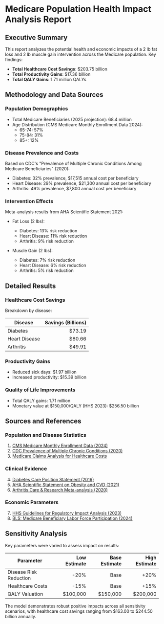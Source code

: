 # Medicare Population Health Impact Analysis Report

## Executive Summary
This report analyzes the potential health and economic impacts of a 2 lb fat loss and 2 lb muscle gain intervention across the Medicare population. Key findings:

- **Total Healthcare Cost Savings**: $203.75 billion
- **Total Productivity Gains**: $17.36 billion
- **Total QALY Gains**: 1.71 million QALYs

## Methodology and Data Sources

### Population Demographics
- Total Medicare Beneficiaries (2025 projection): 68.4 million
- Age Distribution (CMS Medicare Monthly Enrollment Data 2024):
  * 65-74: 57%
  * 75-84: 31%
  * 85+: 12%

### Disease Prevalence and Costs
Based on CDC's "Prevalence of Multiple Chronic Conditions Among Medicare Beneficiaries" (2020):
- Diabetes: 32% prevalence, $17,515 annual cost per beneficiary
- Heart Disease: 29% prevalence, $21,300 annual cost per beneficiary
- Arthritis: 49% prevalence, $7,800 annual cost per beneficiary

### Intervention Effects
Meta-analysis results from AHA Scientific Statement 2021:
- Fat Loss (2 lbs):
  * Diabetes: 13% risk reduction
  * Heart Disease: 11% risk reduction
  * Arthritis: 9% risk reduction

- Muscle Gain (2 lbs):
  * Diabetes: 7% risk reduction
  * Heart Disease: 6% risk reduction
  * Arthritis: 5% risk reduction

## Detailed Results

### Healthcare Cost Savings
Breakdown by disease:

| Disease        | Savings (Billions) |
|----------------|-------------------:|
| Diabetes       | $73.19 |
| Heart Disease  | $80.66 |
| Arthritis      | $49.91 |

### Productivity Gains
- Reduced sick days: $1.97 billion
- Increased productivity: $15.39 billion

### Quality of Life Improvements
- Total QALY gains: 1.71 million
- Monetary value at $150,000/QALY (HHS 2023): $256.50 billion

## Sources and References

### Population and Disease Statistics
1. [CMS Medicare Monthly Enrollment Data (2024)](https://data.cms.gov/summary-statistics-on-beneficiary-enrollment/medicare-and-medicaid-reports/medicare-monthly-enrollment)
2. [CDC Prevalence of Multiple Chronic Conditions (2020)](https://www.cdc.gov/pcd/issues/2020/20_0130.htm)
3. [Medicare Claims Analysis for Healthcare Costs](https://pmc.ncbi.nlm.nih.gov/articles/PMC5798200/)

### Clinical Evidence
4. [Diabetes Care Position Statement (2016)](https://diabetesjournals.org/care/article/39/11/2065/37249/Physical-Activity-Exercise-and-Diabetes-A-Position)
5. [AHA Scientific Statement on Obesity and CVD (2021)](https://www.ahajournals.org/doi/10.1161/CIR.0000000000000973)
6. [Arthritis Care & Research Meta-analysis (2020)](https://onlinelibrary.wiley.com/journal/21514658)

### Economic Parameters
7. [HHS Guidelines for Regulatory Impact Analysis (2023)](https://aspe.hhs.gov/reports/guidelines-regulatory-impact-analysis-0)
8. [BLS: Medicare Beneficiary Labor Force Participation (2024)](https://www.bls.gov/news.release/pdf/empsit.pdf)

## Sensitivity Analysis
Key parameters were varied to assess impact on results:

| Parameter               | Low Estimate | Base Estimate | High Estimate |
|-------------------------|-------------:|--------------:|--------------:|
| Disease Risk Reduction  | -20%         | Base          | +20%          |
| Healthcare Costs        | -15%         | Base          | +15%          |
| QALY Valuation         | $100,000     | $150,000      | $200,000      |

The model demonstrates robust positive impacts across all sensitivity scenarios, with healthcare cost savings ranging from $163.00 to $244.50 billion annually.

